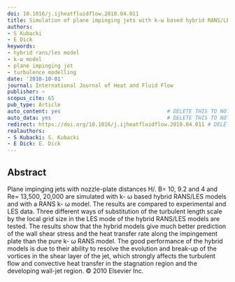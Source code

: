 ```yaml
---
doi: 10.1016/j.ijheatfluidflow.2010.04.011
title: Simulation of plane impinging jets with k-ω based hybrid RANS/LES models
authors:
- S Kubacki
- E Dick
keywords:
- hybrid rans/les model
- k-ω model
- plane impinging jet
- turbulence modelling
date: '2010-10-01'
journal: International Journal of Heat and Fluid Flow
publisher: ~
scopus_cite: 65
pub_type: Article
auto_content: yes                                  # DELETE THIS TO NOT AUTO GENERATE CONTENT
auto_data: yes                                     # DELETE THIS TO NOT AUTO GENERATE METADATA
redirect: https://doi.org/10.1016/j.ijheatfluidflow.2010.04.011 # DELETE THIS TO NOT REDIRECT
realauthors:
- S Kubacki: S. Kubacki
- E Dick: E. Dick
---
```



## Abstract
Plane impinging jets with nozzle-plate distances H/. B= 10, 9.2 and 4 and Re= 13,500, 20,000 are simulated with k- ω based hybrid RANS/LES models and with a RANS k- ω model. The results are compared to experimental and LES data. Three different ways of substitution of the turbulent length scale by the local grid size in the LES mode of the hybrid RANS/LES models are tested. The results show that the hybrid models give much better prediction of the wall shear stress and the heat transfer rate along the impingement plate than the pure k- ω RANS model. The good performance of the hybrid models is due to their ability to resolve the evolution and break-up of the vortices in the shear layer of the jet, which strongly affects the turbulent flow and convective heat transfer in the stagnation region and the developing wall-jet region. © 2010 Elsevier Inc.
